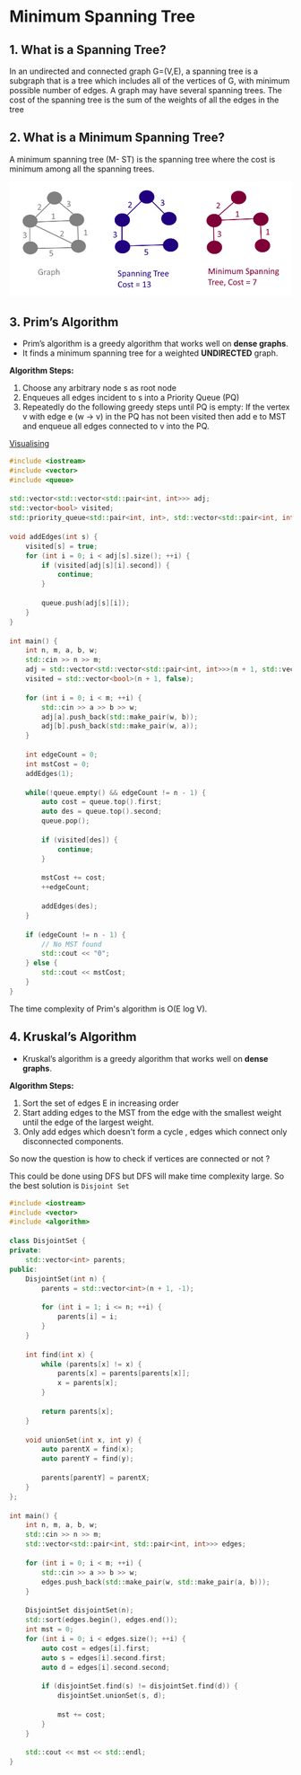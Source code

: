 # Minimum Spanning Tree

## 1. What is a Spanning Tree?

In an undirected and connected graph G=(V,E), a spanning tree is a subgraph that is a tree which includes all of the vertices of G, with minimum possible number of edges. A graph may have several spanning trees. The cost of the spanning tree is the sum of the weights of all the edges in the tree

## 2. What is a Minimum Spanning Tree?

A minimum spanning tree (M- ST) is the spanning tree where the cost is minimum among all the spanning trees.

![](../assets/images/algorithms/minimum_spanning_tree.png)

## 3. Prim’s Algorithm

- Prim’s algorithm is a greedy algorithm that works well on **dense graphs**.
- It finds a minimum spanning tree for a weighted **UNDIRECTED** graph.

**Algorithm Steps:**

1. Choose any arbitrary node s as root node
2. Enqueues all edges incident to s into a Priority Queue (PQ)
3. Repeatedly do the following greedy steps until PQ is empty: If the vertex v with edge e (w -> v) in the PQ has not been visited then add e to MST and enqueue all edges connected to v into the PQ.

[Visualising](https://visualgo.net/en/mst)

```cpp
#include <iostream>
#include <vector>
#include <queue>

std::vector<std::vector<std::pair<int, int>>> adj;
std::vector<bool> visited;
std::priority_queue<std::pair<int, int>, std::vector<std::pair<int, int>>, std::greater<std::pair<int, int>>> queue;

void addEdges(int s) {
	visited[s] = true;
	for (int i = 0; i < adj[s].size(); ++i) {
		if (visited[adj[s][i].second]) {
			continue;
		}

		queue.push(adj[s][i]);
	}
}

int main() {
	int n, m, a, b, w;
	std::cin >> n >> m;
	adj = std::vector<std::vector<std::pair<int, int>>>(n + 1, std::vector<std::pair<int, int>>{});
	visited = std::vector<bool>(n + 1, false);

	for (int i = 0; i < m; ++i) {
		std::cin >> a >> b >> w;
		adj[a].push_back(std::make_pair(w, b));
		adj[b].push_back(std::make_pair(w, a));
	}

	int edgeCount = 0;
	int mstCost = 0;
	addEdges(1);

	while(!queue.empty() && edgeCount != n - 1) {
		auto cost = queue.top().first;
		auto des = queue.top().second;
		queue.pop();

		if (visited[des]) {
			continue;
		}

		mstCost += cost;
		++edgeCount;

		addEdges(des);
	}

	if (edgeCount != n - 1) {
		// No MST found
		std::cout << "0";
	} else {
		std::cout << mstCost;
	}
}
```

The time complexity of Prim's algorithm is O(E log V).

## 4. Kruskal’s Algorithm

- Kruskal’s algorithm is a greedy algorithm that works well on **dense graphs**.

**Algorithm Steps:**

1. Sort the set of edges E in increasing order
2. Start adding edges to the MST from the edge with the smallest weight until the edge of the largest weight.
3. Only add edges which doesn't form a cycle , edges which connect only disconnected components.

So now the question is how to check if  vertices are connected or not ?

This could be done using DFS but DFS will make time complexity large. So the best solution is `Disjoint Set`

```cpp
#include <iostream>
#include <vector>
#include <algorithm>

class DisjointSet {
private:
	std::vector<int> parents;
public:
	DisjointSet(int n) {
		parents = std::vector<int>(n + 1, -1);
		
		for (int i = 1; i <= n; ++i) {
			parents[i] = i;
		}
	}

	int find(int x) {
		while (parents[x] != x) {
			parents[x] = parents[parents[x]];
			x = parents[x];
		}

		return parents[x];
	}

	void unionSet(int x, int y) {
		auto parentX = find(x);
		auto parentY = find(y);

		parents[parentY] = parentX;
	}
};

int main() {
	int n, m, a, b, w;
	std::cin >> n >> m;
	std::vector<std::pair<int, std::pair<int, int>>> edges;

	for (int i = 0; i < m; ++i) {
		std::cin >> a >> b >> w;
		edges.push_back(std::make_pair(w, std::make_pair(a, b)));
	}

	DisjointSet disjointSet(n);
	std::sort(edges.begin(), edges.end());
	int mst = 0;
	for (int i = 0; i < edges.size(); ++i) {
		auto cost = edges[i].first;
		auto s = edges[i].second.first;
		auto d = edges[i].second.second;

		if (disjointSet.find(s) != disjointSet.find(d)) {
			disjointSet.unionSet(s, d);

			mst += cost;
		}
	}

	std::cout << mst << std::endl;
}
```
